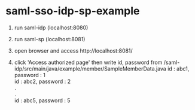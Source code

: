 # saml-sso-idp-sp-example


1. run saml-idp (localhost:8080)

2. run saml-sp  (localhost:8081)

3. open browser and access http://localhost:8081/

4. click 'Access authorized page' then write id, password from /saml-idp/src/main/java/example/member/SampleMemberData.java
   id : abc1, password : 1<br/>
   id : abc2, password : 2<br/>
   .<br/>
   .<br/>
   id : abc5, password : 5
